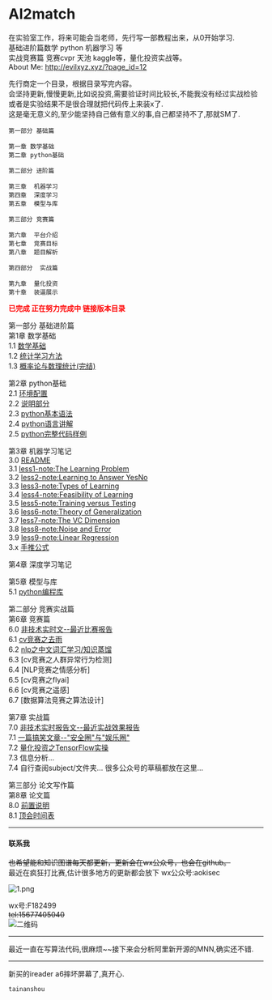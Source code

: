 # AI2match
在实验室工作，将来可能会当老师，先行写一部教程出来，从0开始学习.   
基础进阶篇数学 python 机器学习 等   
实战竞赛篇 竞赛cvpr 天池 kaggle等，量化投资实战等。  
About Me: <a href="http://evilxyz.xyz/?page_id=12">http://evilxyz.xyz/?page_id=12</a>  



先行商定一个目录，根据目录写完内容。  
会坚持更新,慢慢更新,比如说投资,需要验证时间比较长,不能我没有经过实战检验或者是实验结果不是很合理就把代码传上来装x了.  
这是毫无意义的,至少能坚持自己做有意义的事,自己都坚持不了,那就SM了.  

```
第一部分 基础篇   

第一章 数学基础  
第二章 python基础  

第二部分 进阶篇  

第三章  机器学习  
第四章  深度学习  
第五章  模型与库  

第三部分 竞赛篇  

第六章  平台介绍  
第七章  竞赛目标  
第八章  题目解析  

第四部分  实战篇  

第九章  量化投资  
第十章  装逼展示  
```
<font color ="red"><b>已完成 正在努力完成中 链接版本目录</b></font>  

第一部分 基础进阶篇  
第1章 数学基础  
1.1 [数学基础](basic/math/数学基础.md)  
1.2 [统计学习方法](basic/math/统计学习方法.md)  
1.3 [概率论与数理统计(完结)](basic/math/概率论与数理统计.md)  

第2章 python基础  
2.1 [环境配置](basic/python/环境配置.md)  
2.2 [说明部分](basic/python/python基础.md)  
2.3 [python基本语法](basic/python/python-syntax.md)  
2.4  [python语言讲解](basic/python/python语言讲解.ipynb)    
2.5  [python完整代码样例](basic/python/python完整代码样例.py)    

第3章 机器学习笔记  
3.0  [README](notes/MLNote/README.md)  
3.1  [less1-note:The Learning Problem](notes/MLNote/less1.md)  
3.2  [less2-note:Learning to Answer Yes­No](notes/MLNote/less2.md)  
3.3  [less3-note:Types of Learning](notes/MLNote/less3.md)  
3.4  [less4-note:Feasibility of Learning](notes/MLNote/less4.md)  
3.5  [less5-note:Training versus Testing](notes/MLNote/less5.md)  
3.6  [less6-note:Theory of Generalization](notes/MLNote/less6.md)  
3.7  [less7-note:The VC Dimension](notes/MLNote/less7.md)  
3.8  [less8-note:Noise and Error](notes/MLNote/less8.md)  
3.9  [less9-note:Linear Regression](notes/MLNote/less9.md)  
3.x  [手推公式](notes/shoutui.pdf)  

第4章 深度学习笔记  

第5章 模型与库  
5.1  [python编程库](basic/python/python编程库.md)  

第二部分 竞赛实战篇  
第6章 竞赛篇  
6.0  [非技术实时文--最近比赛报告](match/match-recent-report.md)  
6.1  [cv竞赛之去雨](match/cv-match1.md)  
6.2  [nlp之中文词汇学习/知识蒸馏](match/chnlp/README.md)  
6.3  [cv竞赛之人群异常行为检测]  
6.4  [NLP竞赛之情感分析]  
6.5  [cv竞赛之flyai]  
6.6  [cv竞赛之遥感]  
6.7  [数据算法竞赛之算法设计]  

第7章  实战篇  
7.0 [非技术实时报告文--最近实战效果报告](subject/subject-recent-report.md)  
7.1 [一篇搞笑文章--"安全圈"与"娱乐圈"](subject/安全圈与娱乐圈.md)  
7.2 [量化投资之TensorFlow实操](subject/tf-invest/tf-investment.md)  
7.3 信息分析...   
7.4 自行查阅subject/文件夹... 很多公众号的草稿都放在这里...   

第三部分 论文写作篇  
第8章  论文篇  
8.0 [前置说明](paper/paper-introduce.md)  
8.1 [顶会时间表](paper/paper-base.md)  

-----

#### 联系我

<del>也希望能和知识图谱每天都更新，更新会在wx公众号，也会在github。</del>  
最近在疯狂打比赛,估计很多地方的更新都会放下
wx公众号:aokisec  

![1.png](qrcode.png)    

wx号:F182499  
<del>tel:15677405040</del>  
![二维码](selfqrcode.jpg)  

----

最近一直在写算法代码,很麻烦~~接下来会分析阿里新开源的MNN,确实还不错.

----
新买的ireader a6摔坏屏幕了,真开心.
```
tainanshou
```
